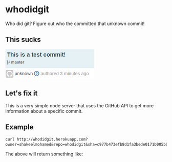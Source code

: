 # whodidgit
Who did git?
Figure out who the committed that unknown commit!

## This sucks

![Screenshot of commit with unknown author](public/screenshot.png)

## Let's fix it

This is a very simple node server that uses the GitHub API to get more information about a specific commit.

## Example

```shell
curl http://whodidgit.herokuapp.com?owner=shakeelmohamed&repo=whodidgit&sha=c977b473efb8d1fa3bede0171b005bb4c00c1561
```

The above will return something like:

```json

```